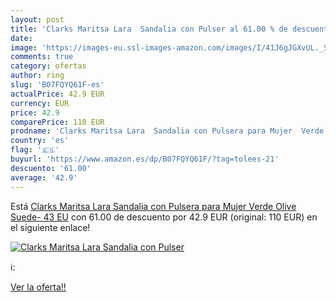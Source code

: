 ```yaml
---
layout: post
title: 'Clarks Maritsa Lara  Sandalia con Pulser al 61.00 % de descuento'
date: 
image: 'https://images-eu.ssl-images-amazon.com/images/I/41J6gJGXvUL._SL200_.jpg'
comments: true
category: ofertas
author: ring
slug: 'B07FQYQ61F-es'
actualPrice: 42.9 EUR
currency: EUR
price: 42.9
comparePrice: 110 EUR
prodname: 'Clarks Maritsa Lara  Sandalia con Pulsera para Mujer  Verde  Olive Suede-   43 EU'
country: 'es'
flag: '🇪🇸'
buyurl: 'https://www.amazon.es/dp/B07FQYQ61F/?tag=tolees-21'
descuento: '61.00'
average: '42.9'
---
```


Está [Clarks Maritsa Lara  Sandalia con Pulsera para Mujer  Verde  Olive Suede-   43 EU](https://www.amazon.es/dp/B07FQYQ61F/?tag=tolees-21) con 61.00 de descuento por 42.9 EUR (original: 110 EUR) en el siguiente enlace!

[![Clarks Maritsa Lara  Sandalia con Pulser](https://images-eu.ssl-images-amazon.com/images/I/41J6gJGXvUL._SL200_.jpg)](https://www.amazon.es/dp/B07FQYQ61F/?tag=tolees-21)

ℹ️:


[Ver la oferta!!](https://www.amazon.es/dp/B07FQYQ61F/?tag=tolees-21)

